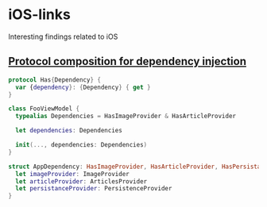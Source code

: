 # iOS-links
Interesting findings related to iOS

## [Protocol composition for dependency injection](http://merowing.info/2017/04/using-protocol-compositon-for-dependency-injection)

```swift
protocol Has{Dependency} {
  var {dependency}: {Dependency} { get }
}

class FooViewModel {
  typealias Dependencies = HasImageProvider & HasArticleProvider

  let dependencies: Dependencies

  init(..., dependencies: Dependencies)
}

struct AppDependency: HasImageProvider, HasArticleProvider, HasPersistanceProvider {
  let imageProvider: ImageProvider
  let articleProvider: ArticlesProvider
  let persistanceProvider: PersistenceProvider
}
```
